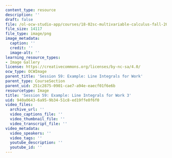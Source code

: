 ```yaml
---
content_type: resource
description: ''
draft: false
file: /ol-ocw-studio-app/courses/18-02sc-multivariable-calculus-fall-2010/940a06436a959b3451c8ed19ffe0f6f0_MIT18_02SC_L20Brds_3.png
file_size: 14117
file_type: image/png
image_metadata:
  caption: ''
  credit: ''
  image-alt: ''
learning_resource_types:
- Image Gallery
license: https://creativecommons.org/licenses/by-nc-sa/4.0/
ocw_type: OCWImage
parent_title: 'Session 59: Example: Line Integrals for Work'
parent_type: CourseSection
parent_uid: 251c2875-0901-cae7-a94e-eaecf01f6e6b
resourcetype: Image
title: 'Session 59: Example: Line Integrals for Work 3'
uid: 940a0643-6a95-9b34-51c8-ed19ffe0f6f0
video_files:
  archive_url: ''
  video_captions_file: ''
  video_thumbnail_file: ''
  video_transcript_file: ''
video_metadata:
  video_speakers: ''
  video_tags: ''
  youtube_description: ''
  youtube_id: ''
---
```

